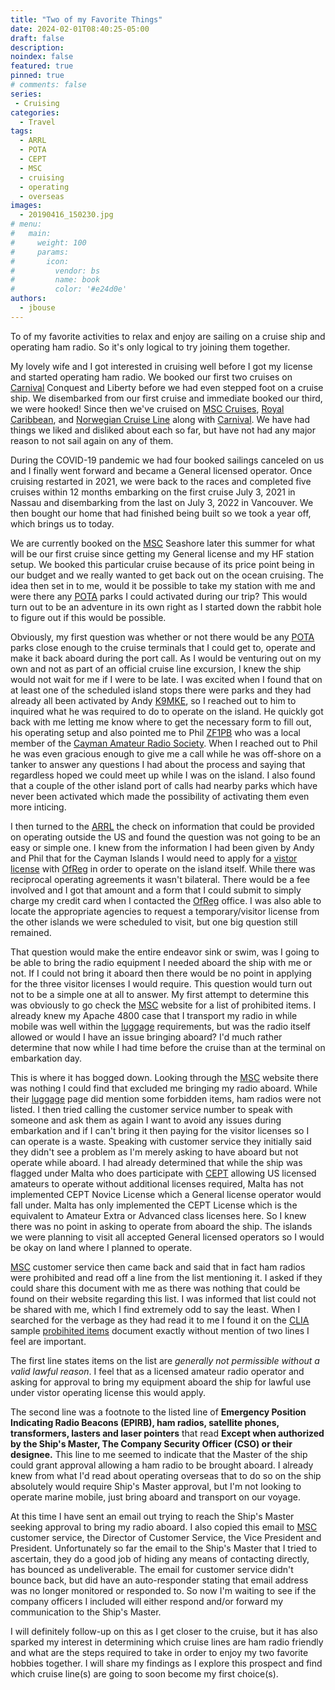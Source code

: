 ```yaml
---
title: "Two of my Favorite Things"
date: 2024-02-01T08:40:25-05:00
draft: false
description: 
noindex: false
featured: true
pinned: true
# comments: false
series:
 - Cruising
categories:
  - Travel
tags:
  - ARRL
  - POTA
  - CEPT
  - MSC
  - cruising
  - operating
  - overseas
images:
  - 20190416_150230.jpg
# menu:
#   main:
#     weight: 100
#     params:
#       icon:
#         vendor: bs
#         name: book
#         color: '#e24d0e'
authors:
  - jbouse
---
```


To of my favorite activities to relax and enjoy are sailing on a cruise
ship and operating ham radio. So it's only logical to try joining them
together.

<!--more-->

My lovely wife and I got interested in cruising well before I got my
license and started operating ham radio. We booked our first two cruises
on [Carnival] Conquest and Liberty before we had even stepped foot on
a cruise ship. We disembarked from our first cruise and immediate booked
our third, we were hooked! Since then we've cruised on [MSC Cruises][MSC],
[Royal Caribbean][RCI], and [Norwegian Cruise Line][NCL] along with
[Carnival]. We have had things we liked and disliked about each so far,
but have not had any major reason to not sail again on any of them.

During the COVID-19 pandemic we had four booked sailings canceled on us and
I finally went forward and became a General licensed operator. Once cruising
restarted in 2021, we were back to the races and completed five cruises within
12 months embarking on the first cruise July 3, 2021 in Nassau and disembarking
from the last on July 3, 2022 in Vancouver. We then bought our home that had
finished being built so we took a year off, which brings us to today.

We are currently booked on the [MSC] Seashore later this summer for what will
be our first cruise since getting my General license and my HF station setup.
We booked this particular cruise because of its price point being in our budget
and we really wanted to get back out on the ocean cruising. The idea then set
in to me, would it be possible to take my station with me and were there any
[POTA] parks I could activated during our trip? This would turn out to be an
adventure in its own right as I started down the rabbit hole to figure out if
this would be possible.

Obviously, my first question was whether or not there would be any [POTA] parks
close enough to the cruise terminals that I could get to, operate and make it
back aboard during the port call. As I would be venturing out on my own and not
as part of an official cruise line excursion, I knew the ship would not wait for
me if I were to be late. I was excited when I found that on at least one of the
scheduled island stops there were parks and they had already all been activated by
Andy [K9MKE], so I reached out to him to inquired what he was required to do to
operate on the island. He quickly got back with me letting me know where to get
the necessary form to fill out, his operating setup and also pointed me to Phil
[ZF1PB] who was a local member of the [Cayman Amateur Radio Society][CARS]. When
I reached out to Phil he was even gracious enough to give me a call while he was
off-shore on a tanker to answer any questions I had about the process and saying
that regardless hoped we could meet up while I was on the island. I also found
that a couple of the other island port of calls had nearby parks which have never
been activated which made the possibility of activating them even more inticing.

I then turned to the [ARRL] the check on information that could be provided on
operating outside the US and found the question was not going to be an easy or
simple one. I knew from the information I had been given by Andy and Phil that
for the Cayman Islands I would need to apply for a [vistor license][J-ICT] with
[OfReg][OFREG] in order to operate on the island itself. While there was reciprocal
operating agreements it wasn't bilateral. There would be a fee involved and I got
that amount and a form that I could submit to simply charge my credit card when
I contacted the [OfReg][OFREG] office. I was also able to locate the appropriate
agencies to request a temporary/visitor license from the other islands we were
scheduled to visit, but one big question still remained.

That question would make the entire endeavor sink or swim, was I going to be able
to bring the radio equipment I needed aboard the ship with me or not. If I could
not bring it aboard then there would be no point in applying for the three visitor
licenses I would require. This question would turn out not to be a simple one at
all to answer. My first attempt to determine this was obviously to go check the
[MSC] website for a list of prohibited items. I already knew my Apache 4800 case
that I transport my radio in while mobile was well within the [luggage][LUGGAGE]
requirements, but was the radio itself allowed or would I have an issue bringing
aboard? I'd much rather determine that now while I had time before the cruise than
at the terminal on embarkation day.

This is where it has bogged down. Looking through the [MSC] website there was nothing
I could find that excluded me bringing my radio aboard. While their [luggage][LUGGAGE]
page did mention some forbidden items, ham radios were not listed. I then tried calling
the customer service number to speak with someone and ask them as again I want to avoid
any issues during embarkation and if I can't bring it then paying for the visitor
licenses so I can operate is a waste. Speaking with customer service they initially
said they didn't see a problem as I'm merely asking to have aboard but not operate while
aboard. I had already determined that while the ship was flagged under Malta who does
participate with [CEPT] allowing US licensed amateurs to operate without additional
licenses required, Malta has not implemented CEPT Novice License which a General license
operator would fall under. Malta has only implemented the CEPT License which is the
equivalent to Amateur Extra or Advanced class licenses here. So I knew there was no
point in asking to operate from aboard the ship. The islands we were planning to visit
all accepted General licensed operators so I would be okay on land where I planned to
operate.

[MSC] customer service then came back and said that in fact ham radios were prohibited
and read off a line from the list mentioning it. I asked if they could share this document
with me as there was nothing that could be found on their website regarding this list. I
was informed that list could not be shared with me, which I find extremely odd to say the
least. When I searched for the verbage as they had read it to me I found it on the [CLIA]
sample [probihited items][ITEMS] document exactly without mention of two lines I feel are
important.

The first line states items on the list are *generally not permissible without a valid lawful
reason*. I feel that as a licensed amateur radio operator and asking for approval to
bring my equipment aboard the ship for lawful use under vistor operating license this would
apply.

The second
line was a footnote to the listed line of **Emergency Position Indicating Radio Beacons (EPIRB),
ham radios, satellite phones, transformers, lasters and laser pointers** that read **Except
when authorized by the Ship's Master, The Company Security Officer (CSO) or their designee.**
This line to me seemed to indicate that the Master of the ship could grant approval allowing
a ham radio to be brought aboard. I already knew from what I'd read about operating overseas
that to do so on the ship absolutely would require Ship's Master approval, but I'm not looking
to operate marine mobile, just bring aboard and transport on our voyage.

At this time I have sent an email out trying to reach the Ship's Master seeking approval to
bring my radio aboard. I also copied this email to [MSC] customer service, the Director of
Customer Service, the Vice President and President. Unfortunately so far the email to the
Ship's Master that I tried to ascertain, they do a good job of hiding any means of contacting
directly, has bounced as undeliverable. The email for customer service didn't bounce back, but
did have an auto-responder stating that email address was no longer monitored or responded to.
So now I'm waiting to see if the company officers I included will either respond and/or forward
my communication to the Ship's Master.

I will definitely follow-up on this as I get closer to the cruise, but it has also sparked my
interest in determining which cruise lines are ham radio friendly and what are the steps required
to take in order to enjoy my two favorite hobbies together. I will share my findings as I explore
this prospect and find which cruise line(s) are going to soon become my first choice(s).

[MSC]: https://www.msccruisesusa.com/ "MSC Cruises"
[RCI]: https://www.royalcaribbean.com/ "Royal Caribbean International"
[Carnival]: https://www.carnival.com/ "Carnival Cruise Lines"
[NCL]: https://www.ncl.com/ "Norwegian Cruise Line"
[POTA]: https://pota.app/ "Parks on the Air"
[K9MKE]: https://www.qrz.com/db/K9MKE "K9MKE: Andrew Craig"
[ZF1PB]: https://www.qrz.com/db/ZF1PB "ZF1PB: Phil Bodden"
[CARS]: https://caymanhams.org/ "Cayman Amateur Radio Society"
[ARRL]: https://www.arrl.org/operations-faq "ARRL Operatrions FAQ"
[J-ICT]: https://www.ofreg.ky/viewPDF/documents/Forms--Fees/2022-07-25-00-56-59-Amateur-Radio-Station-Licence-Visitor.pdf "Amateur Radio Station License (Visitor)"
[OFREG]: https://www.ofreg.ky/ "Utility Regulation and Competition Office of the Cayman Islands"
[LUGGAGE]: https://www.msccruisesusa.com/manage-booking/before-you-go/luggage "MSC Luggage"
[CEPT]: https://www.arrl.org/cept "European Conference of Postal and Telecommunications Administrations"
[CLIA]: https://cruising.org/ "Cruise Lines International Association"
[ITEMS]: https://cruising.org/-/media/files/industry/facts/sample-prohibited-items-list.ashx?la=en&hash=93CC91383CCEFD7A439796713FEAAE49038B9F8C "CLIA Sample Prohibited Items List"
